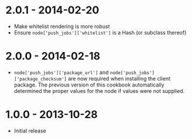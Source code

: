 # 2.0.1 - 2014-02-20
- Make whitelist rendering is more robust
- Ensure `node['push_jobs']['whitelist']` is a Hash (or subclass
  thereof)

# 2.0.0 - 2014-02-18
- `node['push_jobs']['package_url']` and
  `node['push_jobs']['package_checksum']` are now required when
  installing the client package.  The previous version of this
  cookbook automatically determined the proper values for the node if
  values were not supplied.

# 1.0.0 - 2013-10-28
- Initial release
